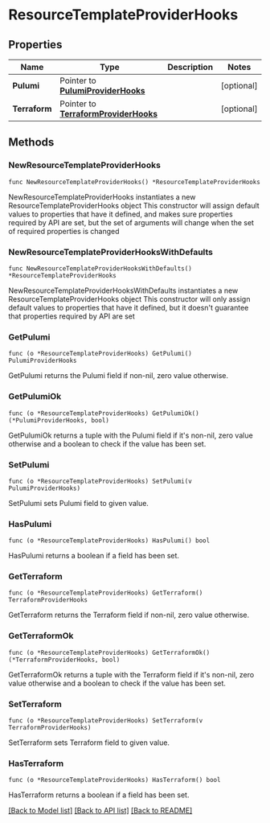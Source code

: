 # ResourceTemplateProviderHooks

## Properties

Name | Type | Description | Notes
------------ | ------------- | ------------- | -------------
**Pulumi** | Pointer to [**PulumiProviderHooks**](PulumiProviderHooks.md) |  | [optional] 
**Terraform** | Pointer to [**TerraformProviderHooks**](TerraformProviderHooks.md) |  | [optional] 

## Methods

### NewResourceTemplateProviderHooks

`func NewResourceTemplateProviderHooks() *ResourceTemplateProviderHooks`

NewResourceTemplateProviderHooks instantiates a new ResourceTemplateProviderHooks object
This constructor will assign default values to properties that have it defined,
and makes sure properties required by API are set, but the set of arguments
will change when the set of required properties is changed

### NewResourceTemplateProviderHooksWithDefaults

`func NewResourceTemplateProviderHooksWithDefaults() *ResourceTemplateProviderHooks`

NewResourceTemplateProviderHooksWithDefaults instantiates a new ResourceTemplateProviderHooks object
This constructor will only assign default values to properties that have it defined,
but it doesn't guarantee that properties required by API are set

### GetPulumi

`func (o *ResourceTemplateProviderHooks) GetPulumi() PulumiProviderHooks`

GetPulumi returns the Pulumi field if non-nil, zero value otherwise.

### GetPulumiOk

`func (o *ResourceTemplateProviderHooks) GetPulumiOk() (*PulumiProviderHooks, bool)`

GetPulumiOk returns a tuple with the Pulumi field if it's non-nil, zero value otherwise
and a boolean to check if the value has been set.

### SetPulumi

`func (o *ResourceTemplateProviderHooks) SetPulumi(v PulumiProviderHooks)`

SetPulumi sets Pulumi field to given value.

### HasPulumi

`func (o *ResourceTemplateProviderHooks) HasPulumi() bool`

HasPulumi returns a boolean if a field has been set.

### GetTerraform

`func (o *ResourceTemplateProviderHooks) GetTerraform() TerraformProviderHooks`

GetTerraform returns the Terraform field if non-nil, zero value otherwise.

### GetTerraformOk

`func (o *ResourceTemplateProviderHooks) GetTerraformOk() (*TerraformProviderHooks, bool)`

GetTerraformOk returns a tuple with the Terraform field if it's non-nil, zero value otherwise
and a boolean to check if the value has been set.

### SetTerraform

`func (o *ResourceTemplateProviderHooks) SetTerraform(v TerraformProviderHooks)`

SetTerraform sets Terraform field to given value.

### HasTerraform

`func (o *ResourceTemplateProviderHooks) HasTerraform() bool`

HasTerraform returns a boolean if a field has been set.


[[Back to Model list]](../README.md#documentation-for-models) [[Back to API list]](../README.md#documentation-for-api-endpoints) [[Back to README]](../README.md)


